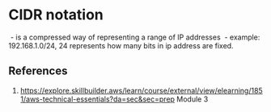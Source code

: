 # CIDR notation
 - is a compressed way of representing a range of IP addresses
 - example: 192.168.1.0/24, 24 represents how many bits in ip address are fixed. 
## References
1.  https://explore.skillbuilder.aws/learn/course/external/view/elearning/1851/aws-technical-essentials?da=sec&sec=prep Module 3
